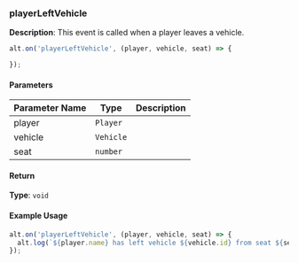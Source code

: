 ### playerLeftVehicle

**Description**: This event is called when a player leaves a vehicle.

```javascript
alt.on('playerLeftVehicle', (player, vehicle, seat) => {

});
```

#### Parameters

| Parameter Name | Type   | Description |
| -------------- | ------ | ----------- |
| player        | `Player` |             |
| vehicle        | `Vehicle` |             |
| seat        | `number` |             |

#### Return

**Type**: `void`

#### Example Usage

```javascript
alt.on('playerLeftVehicle', (player, vehicle, seat) => {
  alt.log(`${player.name} has left vehicle ${vehicle.id} from seat ${seat}`);
});
```